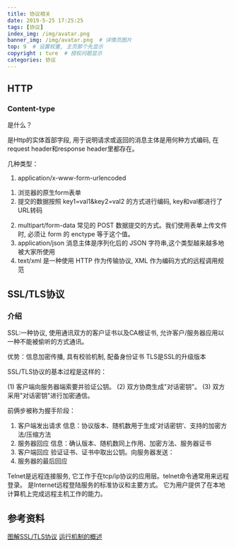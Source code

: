 ```yaml
---
title: 协议相关
date: 2019-5-25 17:25:25
tags: [协议]
index_img: /img/avatar.png
banner_img: /img/avatar.png  # 详情页图片
top: 9  # 设置权重, 主页那个先显示
copyright : ture  # 授权问题显示
categories: 协议
---
```


<!-- more -->

## HTTP

### Content-type
是什么？

是Http的实体首部字段, 用于说明请求或返回的消息主体是用何种方式编码, 在request header和response header里都存在。

几种类型：

1. application/x-www-form-urlencoded
1) 浏览器的原生form表单
2) 提交的数据按照 key1=val1&key2=val2 的方式进行编码, key和val都进行了URL转码
2. multipart/form-data
常见的 POST 数据提交的方式。我们使用表单上传文件时, 必须让 form 的 enctype 等于这个值。
3. application/json
消息主体是序列化后的 JSON 字符串,这个类型越来越多地被大家所使用
4. text/xml
是一种使用 HTTP 作为传输协议, XML 作为编码方式的远程调用规范

## SSL/TLS协议

### 介绍

SSL:一种协议, 使用通讯双方的客户证书以及CA根证书, 允许客户/服务器应用以一种不能被偷听的方式通讯。

优势：信息加密传播, 具有校验机制, 配备身份证书
TLS是SSL的升级版本

SSL/TLS协议的基本过程是这样的：

(1) 客户端向服务器端索要并验证公钥。
(2) 双方协商生成"对话密钥"。
(3) 双方采用"对话密钥"进行加密通信。

前俩步被称为握手阶段：

1. 客户端发出请求 信息：协议版本、随机数用于生成‘对话密钥’、支持的加密方法/压缩方法
2. 服务器回应 信息：确认版本、随机数同上作用、加密方法、服务器证书
3. 客户端回应 验证证书、证书中取出公钥。向服务器发送：
4. 服务器的最后回应

Telnet是远程连接服务, 它工作于在tcp/ip协议的应用层。telnet命令通常用来远程登录。 是Internet远程登陆服务的标准协议和主要方式。 它为用户提供了在本地计算机上完成远程主机工作的能力。

## 参考资料
[图解SSL/TLS协议](http://www.ruanyifeng.com/blog/2014/09/illustration-ssl.html)
[运行机制的概述](http://www.ruanyifeng.com/blog/2014/02/ssl_tls.html)


